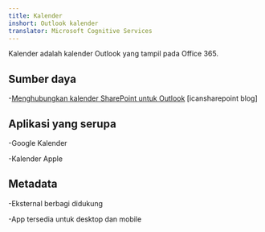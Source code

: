 ```yaml
---
title: Kalender
inshort: Outlook kalender
translator: Microsoft Cognitive Services
---
```


Kalender adalah kalender Outlook yang tampil pada Office 365.

Sumber daya
---------

-[Menghubungkan kalender SharePoint untuk
    Outlook](http://icsh.pt/SPandOutlook) \[icansharepoint blog\]

Aplikasi yang serupa
--------------------

-Google Kalender

-Kalender Apple

Metadata
--------

-Eksternal berbagi didukung

-App tersedia untuk desktop dan mobile

